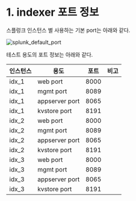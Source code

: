 # 1. indexer 포트 정보

스플렁크 인스턴스 별 사용하는 기본 port는 아래와 같다.

![splunk_default_port](https://user-images.githubusercontent.com/6319057/47469200-9a1b8e00-d83a-11e8-85c0-0dd1a67c81e0.PNG)

테스트 용도의 포트 정보는 아래와 같다.

인스턴스|용도|포트|비고
---- | ---- | ---- | ----
idx_1|web port|8000|
idx_1|mgmt port|8089|
idx_1|appserver port|8065|
idx_1|kvstore port|8191|
idx_2|web port|8000|
idx_2|mgmt port|8089|
idx_2|appserver port|8065|
idx_2|kvstore port|8191|
idx_3|web port|8000|
idx_3|mgmt port|8089|
idx_3|appserver port|8065|
idx_3|kvstore port|8191|
